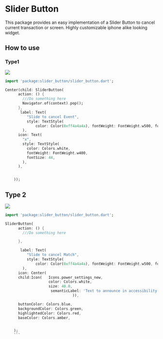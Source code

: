 # Slider Button


This package provides an easy implementation of a Slider Button to cancel current transaction or screen.
Highly customizable iphone alike looking widget.



## How to use
### Type1

<p>
    <img src="https://github.com/anirudhsharma392/Slider-Button/blob/master/screenshots/button_1.gif?raw=true"/>

</p>

```dart
import 'package:slider_button/slider_button.dart';

```

```dart
Center(child: SliderButton(
      action: () {
        ///Do something here
        Navigator.of(context).pop();
      },
       label: Text(
          "Slide to cancel Event",
          style: TextStyle(
              color: Color(0xff4a4a4a), fontWeight: FontWeight.w500, fontSize: 17),
        ),
      icon: Text(
        "x",
        style: TextStyle(
          color: Colors.white,
          fontWeight: FontWeight.w400,
          fontSize: 44,
        ),
      ),


    ));

```
## Type 2
<p>
    <img src="https://github.com/anirudhsharma392/Slider-Button/blob/master/screenshots/button_2.gif?raw=true"/>

</p>

```dart
import 'package:slider_button/slider_button.dart';

```

```dart
SliderButton(
      action: () {
        ///Do something here

      },

       label: Text(
          "Slide to cancel Match",
          style: TextStyle(
              color: Color(0xff4a4a4a), fontWeight: FontWeight.w500, fontSize: 17),
        ),
      icon: Center(
      child:Icon(   Icons.power_settings_new,
                    color: Colors.white,
                    size: 40.0,
                     semanticLabel: 'Text to announce in accessibility modes',
                               )),

      buttonColor: Colors.blue,
      backgroundColor: Colors.green,
      highlightedColor: Colors.red,
      baseColor: Colors.amber,


    );
    ```